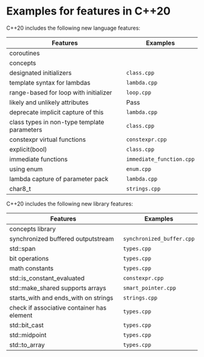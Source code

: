 # Examples for features in C++20

C++20 includes the following new language features:

| Features       | Examples |
| -------------- | ---- |
| coroutines |  |
| concepts |  |
| designated initializers | `class.cpp` |
| template syntax for lambdas | `lambda.cpp` |
| range-based for loop with initializer | `loop.cpp` |
| likely and unlikely attributes | Pass |
| deprecate implicit capture of this | `lambda.cpp` |
| class types in non-type template parameters | `class.cpp` |
| constexpr virtual functions | `constexpr.cpp` |
| explicit(bool) | `class.cpp` |
| immediate functions | `immediate_function.cpp` |
| using enum | `enum.cpp` |
| lambda capture of parameter pack | `lambda.cpp` |
| char8_t | `strings.cpp` |

C++20 includes the following new library features:

| Features       | Examples |
| -------------- | ---- |
| concepts library |  |
| synchronized buffered outputstream | `synchronized_buffer.cpp` |
| std::span | `types.cpp` |
| bit operations | `types.cpp` |
| math constants | `types.cpp` |
| std::is_constant_evaluated | `constexpr.cpp` |
| std::make_shared supports arrays | `smart_pointer.cpp` |
| starts_with and ends_with on strings | `strings.cpp` |
| check if associative container has element | `types.cpp` |
| std::bit_cast | `types.cpp` |
| std::midpoint | `types.cpp` |
| std::to_array | `types.cpp` |
